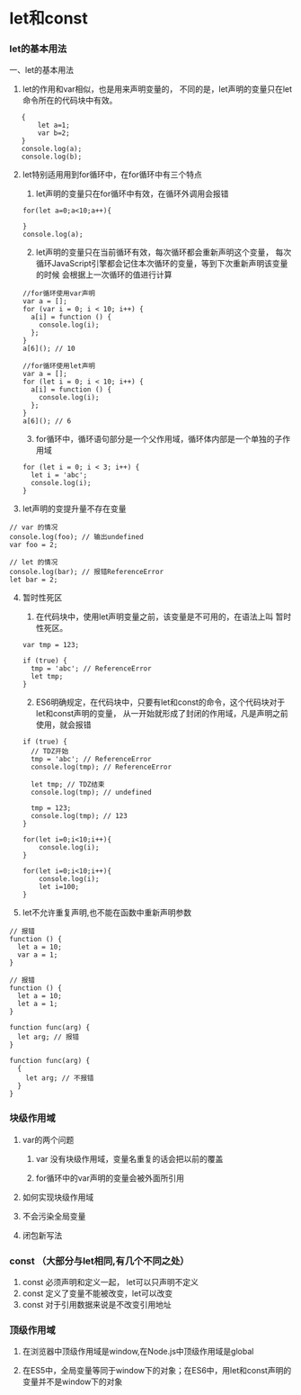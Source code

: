 
# let和const

### let的基本用法
   
一、let的基本用法

1. let的作用和var相似，也是用来声明变量的，
       不同的是，let声明的变量只在let命令所在的代码块中有效。
       
```
   {
       let a=1;
       var b=2;
   }    
   console.log(a);
   console.log(b);
```       
       
2. let特别适用用到for循环中，在for循环中有三个特点
    
    1. let声明的变量只在for循环中有效，在循环外调用会报错
    ```
    for(let a=0;a<10;a++){
        
    }
    console.log(a);
    ```
    
    2. let声明的变量只在当前循环有效，每次循环都会重新声明这个变量，
    每次循环JavaScript引擎都会记住本次循环的变量，等到下次重新声明该变量的时候
    会根据上一次循环的值进行计算
    ```
    //for循环使用var声明
    var a = [];
    for (var i = 0; i < 10; i++) {
      a[i] = function () {
        console.log(i);
      };
    }
    a[6](); // 10
    ```
    ```
    //for循环使用let声明
    var a = [];
    for (let i = 0; i < 10; i++) {
      a[i] = function () {
        console.log(i);
      };
    }
    a[6](); // 6
    ```
    
    3. for循环中，循环语句部分是一个父作用域，循环体内部是一个单独的子作用域
    ```
    for (let i = 0; i < 3; i++) {
      let i = 'abc';
      console.log(i);
    }
    ```
    
3. let声明的变提升量不存在变量

```
// var 的情况
console.log(foo); // 输出undefined
var foo = 2;

// let 的情况
console.log(bar); // 报错ReferenceError
let bar = 2;
```

4. 暂时性死区

    1. 在代码块中，使用let声明变量之前，该变量是不可用的，在语法上叫 暂时性死区。
    ```
    var tmp = 123;
    
    if (true) {
      tmp = 'abc'; // ReferenceError
      let tmp;
    }
    ```
    2. ES6明确规定，在代码块中，只要有let和const的命令，这个代码块对于let和const声明的变量，
    从一开始就形成了封闭的作用域，凡是声明之前使用，就会报错
    
    ```
    if (true) {
      // TDZ开始
      tmp = 'abc'; // ReferenceError
      console.log(tmp); // ReferenceError
    
      let tmp; // TDZ结束
      console.log(tmp); // undefined
    
      tmp = 123;
      console.log(tmp); // 123
    }
    ```
    ```
    for(let i=0;i<10;i++){
        console.log(i);
    }
    
    for(let i=0;i<10;i++){
        console.log(i);
        let i=100;
    }
    ```
    
5. let不允许重复声明,也不能在函数中重新声明参数

```
// 报错
function () {
  let a = 10;
  var a = 1;
}

// 报错
function () {
  let a = 10;
  let a = 1;
}
```
```
function func(arg) {
  let arg; // 报错
}

function func(arg) {
  {
    let arg; // 不报错
  }
}
```

### 块级作用域
1. var的两个问题

    1. var 没有块级作用域，变量名重复的话会把以前的覆盖
    
    2. for循环中的var声明的变量会被外面所引用
    
2. 如何实现块级作用域

3. 不会污染全局变量

4. 闭包新写法

    
    
    
### const  （大部分与let相同,有几个不同之处）
1. const 必须声明和定义一起， let可以只声明不定义
2. const 定义了变量不能被改变，let可以改变
3. const 对于引用数据来说是不改变引用地址

### 顶级作用域

1. 在浏览器中顶级作用域是window,在Node.js中顶级作用域是global

2. 在ES5中，全局变量等同于window下的对象；在ES6中，用let和const声明的变量并不是window下的对象

